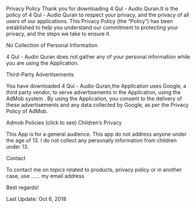 Privacy Policy Thank you for downloading 4 Qul - Audio Quran.It is the policy of 4 Qul - Audio Quran to respect your privacy, and the privacy of all users of our applications. This Privacy Policy (the “Policy”) has been established to help you understand our commitment to protecting your privacy, and the steps we take to ensure it.

No Collection of Personal Information

4 Qul - Audio Quran does not gather any of your personal information while you are using the Application.

Third-Party Advertisements

You have downloaded 4 Qul - Audio Quran,the Application uses Google, a third party vendor, to serve advertisements in the Application, using the AdMob system . By using the Application, you consent to the delivery of these advertisements and any data collected by Google, as per the Privacy Policy of AdMob.

Admob Policies (click to see) Children’s Privacy

This App is for a general audience. This app do not address anyone under the age of 13. I do not collect any personally information from children under 13.

Contact

To contact me on topics related to products, privacy policy or in another case, use ...... my email address

Best regards!

Last Update: Oct 6, 2018
